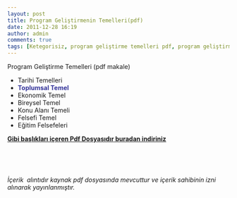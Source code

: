 ```yaml
---
layout: post
title: Program Geliştirmenin Temelleri(pdf)
date: 2011-12-28 16:19
author: admin
comments: true
tags: [Ketegorisiz, program geliştirme temelleri pdf, program geliştirme temelleri ppt]
---
```

<div>Program Geliştirme Temelleri (pdf makale)</div><div><div><ul><li>Tarihi Temelleri</li><li><b style="color: rgb(51, 51, 153); ">Toplumsal Temel</b></li><li>Ekonomik Temel</li><li>Bireysel Temel</li><li>Konu Alanı Temeli</li><li>Felsefi Temel</li><li>Eğitim Felsefeleri</li></ul><p><strong><a href="http://www.egitimvaktim.com/dosyalar/2011/12/program-gelistirme-temelleri.pdf">Gibi başlıkları i&ccedil;eren Pdf Dosyasıdır</a><a href="http://www.egitimvaktim.com/dosyalar/2011/12/program-gelistirme-temelleri.pdf">&nbsp;buradan indiriniz</a></strong></p><p>&nbsp;</p><p>&nbsp;</p><p><em>İ&ccedil;erik &nbsp;alıntıdır kaynak pdf dosyasında mevcuttur ve i&ccedil;erik sahibinin izni alınarak yayınlanmıştır.</em></p></div></div>
